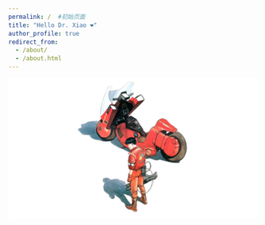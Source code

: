 ```yaml
---
permalink: /  #初始页面
title: "Hello Dr. Xiao ❤️"
author_profile: true
redirect_from: 
  - /about/
  - /about.html
---
```


![](../images/41916dc4c54e489460a927e429d51798f9105d3e.jpg)
